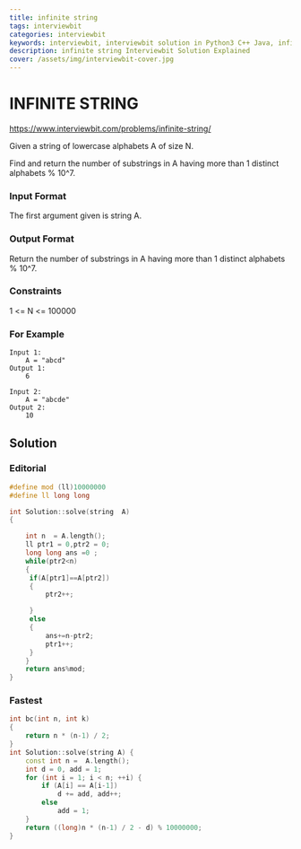 ```yaml
---
title: infinite string
tags: interviewbit
categories: interviewbit
keywords: interviewbit, interviewbit solution in Python3 C++ Java, infinite string solution
description: infinite string Interviewbit Solution Explained
cover: /assets/img/interviewbit-cover.jpg
---
```


# INFINITE STRING

https://www.interviewbit.com/problems/infinite-string/

Given a string of lowercase alphabets A of size N.

Find and return the number of substrings in A having more than 1 distinct alphabets % 10^7.

### Input Format

The first argument given is string A.

### Output Format

Return the number of substrings in A having more than 1 distinct alphabets % 10^7.

### Constraints

1 <= N <= 100000

### For Example

```
Input 1:
    A = "abcd"
Output 1:
    6

Input 2:
    A = "abcde"
Output 2:
    10
```
## Solution
### Editorial
```cpp
#define mod (ll)10000000
#define ll long long

int Solution::solve(string  A)
{

    int n  = A.length();
    ll ptr1 = 0,ptr2 = 0;
    long long ans =0 ;
    while(ptr2<n)
    {
     if(A[ptr1]==A[ptr2])
     {
         ptr2++;

     }
     else
     {
         ans+=n-ptr2;
         ptr1++;
     }
    }
    return ans%mod;
}
```

### Fastest
```cpp
int bc(int n, int k)
{
    return n * (n-1) / 2;
}
int Solution::solve(string A) {
    const int n =  A.length();
    int d = 0, add = 1;
    for (int i = 1; i < n; ++i) {
        if (A[i] == A[i-1])
            d += add, add++;
        else
            add = 1;
    }
    return ((long)n * (n-1) / 2 - d) % 10000000;
}
```

